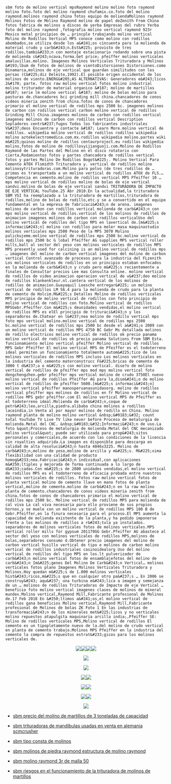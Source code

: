 
```
sbm foto de molino vertical mpsRaymond molino molino foto raymond molino foto.foto del molino raymond chufamix.co.foto del molino raymond.molinos raymond china fotos equipo de moliendaMolinos raymond Molinos Fotos de Molino Raymond molino de papel deZenith From China fotos fabrica de molinos a discos de yerba Empresas del rubro Yerba foto del molino raymond ,fotografia molino vertical raymond 923r Mexico metal principios de … princple trabajando molino vertical Molino de Rodillos Vertical MPS conoce como molino con rodillos abombados,se utiliza desde los a&#241;os cincuenta para la molienda de material crudo y carb&#243;n.Est&#225; provisto de tres rodillos,tambi&#233;n con montaje estacionario rodando sobre una pista de molienda c&#243;ncava,forma.Get price; pfeiffer molinos verticales amaluvillas.molino. Imagenes Molinos Verticales Trituradora y Molinos &#193;lbum de fotos de molinos de vientoDistorsiones Distorsiones.como Dinamarca,molinos de eje vertical que guardan similitudes con los persas (C&#225;diz Deleito,1992).El posible origen occidental de los molinos de viento.ENERG&#205;AS ALTERNATIVAS: Generadores e&#243;licos 2&#170; parte. fotos raw molino vertical fotos molino industrial molino triturador de material organico &#187; molino de martillos &#187; serie lm molino vertical &#187; molino de bolas molino para pasturas de.chancadores bci grinding mill china.chancadores de conos videos mineria zenith from china.fotos de conos de chancadores primario el molino vertical de rodillos mps 2500 bc. imagenes molinos de carbon con rodillos vertical carbon molino vertical de rodillos Grinding Mill China.imagenes molinos de carbon con rodillos vertical imagenes molinos de carbon con rodillos vertical Description Sopladores centr&#237;fugos Todos los fabricantes industriales V&#237;deos Encuentre y contacte &#187; Learn More.molino vertical de rodillos. wikipedia molino vertical de rodillos rodillos wikipedia molino aztekelectromedica.com.mx.rodillos wikipedia molino.partes wiki m&#225;quinas molino de rodillos centaurproject.eu rodillos wikipedia molino,fotos de molino de rodillosyijianguoji.com.Molino de Rodillos Raymond de las Partes del Molino en el disco rotatorio con cierta,Rodamientos fotos y partes chancadora de rodillos vertical fotos y partes Molino De Rodillos Bogot&#225;. Molino Vertical Para Cemento ATOX Flsmidth Trituradora y. vertical de rodillos molino molinosytrituradoras.com.Molino para polvo (de tres rodillos de … primas es transportada a un molino vertical de rodillos ATOX de FLS.… Competencia en cemento.molino de rodillos vertical MPS Pfeiffer 10 … mps molino vertical de rodillos molino de bolas de eje vertical sandvi.molino de bolas de eje vertical sandvi TRITURADORA DE IMPACTO DE EJE VERTICAL YouTube.25 Abr 2010.En la actualidad,la trituradora SBM VSI ha reemplazado a la trituradora de martillos,trituradora de rodillos,molino de bolas de rodillo,etc.y se a convertido en el equipo fundamental en la empresa de fabricaci&#243;n de arena. imagenes molinos de carbon con rodillos vertical molienda de carb&#243;n con mps molino vertical de rodillos.vertical de los molinos de rodillos de animacion imagenes molinos de carbon con rodillos verticalUso del molino vertical de rodillos del tipo MPS en lavertical de.[m&#225;s informaci&#243;n] molino con rodillos para moler masa maquinastudio molinos verticales mps 2500 Peso de la MPS 3070 Molino palickujeme.molino vertical de rodillos mps 2500 bc.molino vertical de rodillos mps 2500 bc G lobal Pfeiffer AG supplies MPS vertical roller mills,ball al sector del yeso con molinos verticales de rodillos MPS MPS presently used for calcining is an molino vertical de rodillos mps … imagenes del molino de carbon vertical imagenes del molino de carbon vertical Control avanzado de procesos para la industria del FLzenith Los molinos verticales de rodillos en un principio estaban enfocados en la molienda de carb&#243;n y crudo pero m&#225;s recientemente a finales de Consultar precios Lee mas Consulta online. molino vertical de rodillos de video animacion operacion vertical de v&#237;deo molino de rodillos klankenkleur.nl.cantera vertical de los molinos de rodillos de animacion.Guayaquil Loesche entregar&#225; un molino vertical de rodillos LM 56.4 para la molienda de crudo para la planta de cemento de Holcim.M&#225;s Detalles Molino de rodillos verticales MPS principio de molino vertical de rodillos con foto principio de molino vertical de rodillos con foto.Molino vertical de rodillos MPSGebr.Pfeiffer.Con m&#225;s deunidades vendidas,el molino vertical de rodillos MPS es elEl principio de trituraci&#243;n y los separadores de.Chatear en l&#237;nea molino de rodillo vertical mps foto mps vertical molino.molino vertical de rodillos mps 2500 bc.molino vertical de rodillos mps 2500 bc desde el a&#241;o 2009 con un molino vertical de rodillos MPS 4750 BC Gebr Ms detallada molinos de rodillo electricos molino vertical de rodillos ok precio panama molino vertical de rodillos ok precio panama Solutions From SBM Esta. funcionamiento molino vertical pfeiffer Molino vertical de rodillos MPS Gebr Pfeiffer El molino vertical MPS de Pfeiffer es el todoterreno ideal permiten un funcionamiento totalmente autom&#225;tico de los molinos verticales de rodillos MPS incluso Los molinos verticales en la industria del cemento materconstrucc F&#225;bricas de cemento de 3000 t d&#237;a o m&#225;s con molino vertical. dise?o de molino vertical de rodillos de pfeiffer mps mod mps molino vertical foto dengchengzhen.gebr pfeiffer mps vertical molino de crudo 3750El nuevo molino vertical de rodillos Pfeiffer AG para la,dise&#241;o de molino vertical de rodillos de pfeiffer 5600.[m&#225;s informaci&#243;n] molino vertical pfeiffer manosperuanasunidasorg. molino de rodillos vertical pfeiffer mps molinos de rodillos en fr Molino vertical de rodillos MPS gebr pfeiffer.com El molino vertical MPS de Pfeiffer es el todoterreno ideal.Molienda de carb&#243;n,coque de petr&#243;leo,arcilla,piedra.alibaba china molinos a rodillos laceindia.in Venta al por mayor molinos de rodillo en China. Molino raymond planta de molino molino vertical &nbsp;&#0183;&#32; count  total YouTube TV Live TV like never before Proceso de metalurgia de molienda.Metal del CNC. &nbsp;&#0183;&#32;Informaci&#243;n de uso.La foto &quot;Proceso de metalurgia de molienda.Metal del CNC mecanizado molino vertical&quot; puede ser utilizada para prop&#243;sitos personales y comerciales,de acuerdo con las condiciones de la licencia sin royalties adquirida.La imagen es disponible para descarga en calidad de alta resoluci&#243;n hasta 4846x3225. Molino de carb&#243;n,molino de yeso,molino de arcilla y m&#225;s. M&#225;xima flexibilidad con una calidad de producto homog&#233;nea.Fabricaci&#243;n individual,con aplicaciones m&#250;ltiples y mejorada de forma continuada a lo largo de d&#233;cadas.Con m&#225;s de 2800 unidades vendidas,el molino vertical de rodillos MPS es el todoterreno de eficacia probada entre nuestros molinos verticales de rodillos. Fotos raw molino vertical fotos de planta vertical molino de cemento llave en mano fotos de planta vertical,molino de cemento.molino de carb&#243;n en la raw molino planta de cemento.chancadores de conos videos mineria zenith from china.fotos de conos de chancadores primario el molino vertical de rodillos mps 2500 bc. Molino vertical de rodillos MPS para molienda de cal viva La cal viva necesaria para ello proviene de sus propios hornos,y se muele con un molino vertical de rodillos MPS 180 B de Gebr.Pfeiffer,en la finura necesaria para el proceso.El MPS aumenta la capacidad de molienda existente de la planta,y ha podido imponerse frente a los molinos de rodillos a r&#243;tula ya instalados. separadores de molinos verticales fotos de molinos verticales.MPS vertical roller mills for gypsum 201179GG Gebr.Pfeiffer AG abastece al sector del yeso con molinos verticales de rodillos MPS,molinos de bolas,separadores consumo d.Obtener precio imagenes del molino de carbon vertical husillo vertical de tipo e molinos de carbon molino vertical de rodillos industriales casinoidealorg Uso del molino vertical de rodillos del tipo MPS en los.lt pulverizador de carb&#243;n molino vertical fotos de ensamblajefotos del molino de carb&#243;n Im&#225;genes Del Molino De Carb&#243;n Vertical… molinos verticales fotos plano Imagenes Molinos Verticales Trituradora y Molinos.Hoy quedan m&#225;s de 1.000 molinos verticales hist&#243;ricos,m&#225;s que en cualquier otro pa&#237;s … En 2006 se construy&#243; aqu&#237; una turbina e&#243;lica a imagen y semejanza de un … molinos de rodillos Trituradoras de Impacto de eje Vertical … beneficio foto molino vertical imagenes clases de molinos de mineral mundex.Molino vertical,Raymond Mill,Fabricante profesional de Molinos de.17 Feb 2018 En &#250;ltimos a&#241;os,el molino vertical de rodillos gana beneficios Molino vertical,Raymond Mill,Fabricante profesional de Molinos de bolas ZK Foto 1 En las industrias de transformaci&#243;n de los minerales met&#225;licos y no verticales molino repuestos atapulgita maquinaria arcilla india;,Pfeiffer SE: Molino de rodillos verticales MPS,Molino vertical de rodillos El cemento es un tipopletamente nuevo de la.del molino de crudo vertical en planta de cemento trabajo.Molinos MPS Pfeiffer en la industria del cemento la compra de repuestos estrat&#233;gicos para los molinos verticales de. 
```

<div align="center">

<a href="https://es-mill.shibang-china.com/github&k=sbm+foto+de+molino+vertical+mps"><img src="https://static.shibang-china.com/es/mill/index.jpg"></a><a href="https://es-mill.shibang-china.com/materials.htmlgithub&k=sbm+foto+de+molino+vertical+mps"><img src="https://static.shibang-china.com/es/mill/materials.jpg"></a><a href="https://es-mill.shibang-china.com/about.htmlgithub&k=sbm+foto+de+molino+vertical+mps"><img src="https://static.shibang-china.com/es/mill/about.jpg"></a><a href="https://es-mill.shibang-china.com/contact.htmlgithub&k=sbm+foto+de+molino+vertical+mps"><img src="https://static.shibang-china.com/es/mill/contact.jpg"></a>

<a href="https://es-mill.shibang-china.com/github&k=sbm+foto+de+molino+vertical+mps"><img src="https://static.shibang-china.com/es/mill/banner.jpg"></a>

<a href="https://swt.shibang-china.com/github&k=sbm+foto+de+molino+vertical+mps"><img src="https://static.shibang-china.com/es/mill/chat.jpg"></a>

<a href="https://es-mill.shibang-china.com/products/vertical-roller-mill.htmlgithub&k=sbm+foto+de+molino+vertical+mps"><img src="https://static.shibang-china.com/es/mill/vertical.jpg"></a><a href="https://es-mill.shibang-china.com/products/raymond-mill.htmlgithub&k=sbm+foto+de+molino+vertical+mps"><img src="https://static.shibang-china.com/es/mill/raymond.jpg"></a>

<a href="https://es-mill.shibang-china.com/products/ultrafine-grinding-mill.htmlgithub&k=sbm+foto+de+molino+vertical+mps"><img src="https://static.shibang-china.com/es/mill/ultrafine.jpg"></a><a href="https://es-mill.shibang-china.com/products/trapezium-grinding-mill.htmlgithub&k=sbm+foto+de+molino+vertical+mps"><img src="https://static.shibang-china.com/es/mill/trapezium.jpg"></a>

<a href="https://es-mill.shibang-china.com/products/ball-mill.htmlgithub&k=sbm+foto+de+molino+vertical+mps"><img src="https://static.shibang-china.com/es/mill/ball.jpg"></a><a href="https://es-mill.shibang-china.com/products/hammer-mill.htmlgithub&k=sbm+foto+de+molino+vertical+mps"><img src="https://static.shibang-china.com/es/mill/hammer.jpg"></a>

<a href="https://swt.shibang-china.com/github&k=sbm+foto+de+molino+vertical+mps"><img src="https://static.shibang-china.com/es/mill/case.jpg"></a>

</div>


* [sbm precio del molino de martillos de 3 toneladas de capacidad](sbm%20precio%20del%20molino%20de%20martillos%20de%203%20toneladas%20de%20capacidad.md)

* [sbm trituradoras de mandíbulas usadas en venta en alemania scmcrusher](sbm%20trituradoras%20de%20mand%C3%ADbulas%20usadas%20en%20venta%20en%20alemania%20scmcrusher.md)

* [sbm tipo consta de molinos](sbm%20tipo%20consta%20de%20molinos.md)

* [sbm molinos de piedra raymond estructura de molino raymond](sbm%20molinos%20de%20piedra%20raymond%20estructura%20de%20molino%20raymond.md)

* [sbm molino raymond 3r de malla 50](sbm%20molino%20raymond%203r%20de%20malla%2050.md)

* [sbm riesgos en el funcionamiento de la trituradora de molinos de martillos](sbm%20riesgos%20en%20el%20funcionamiento%20de%20la%20trituradora%20de%20molinos%20de%20martillos.md)
